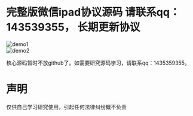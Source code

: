 # 完整版微信ipad协议源码 请联系qq：143539355， 长期更新协议
![demo1](https://github.com/crsec/weixinxy/blob/master/png1.png) <br/>
![demo2](https://github.com/crsec/weixinxy/blob/master/png2.png) <br/>

核心源码暂时不放github了。如需要研究源码学习，请联系qq：1435359355。<br/>

# 声明
仅供自己学习研究使用，引起任何法律纠纷概不负责
